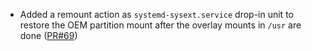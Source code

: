 - Added a remount action as `systemd-sysext.service` drop-in unit to restore the OEM partition mount after the overlay mounts in `/usr` are done ([PR#69](https://github.com/flatcar-linux/init/pull/69))
